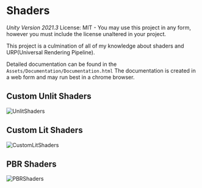 # Shaders
*Unity Version 2021.3*
License: MIT - You may use this project in any form, however you must include the license unaltered in your project.

This project is a culmination of all of my knowledge about shaders and URP(Universal Rendering Pipeline).


Detailed documentation can be found in the `Assets/Documentation/Documentation.html` The documentation is created in a web form and may run best in a chrome browser.

## Custom Unlit Shaders
![UnlitShaders](https://user-images.githubusercontent.com/47506506/220690830-13035972-6b32-4a69-afaf-39e8fa0fec22.png)

## Custom Lit Shaders
![CustomLitShaders](https://user-images.githubusercontent.com/47506506/220691208-33c30e40-13ad-4064-890a-bac4908206a3.png)

## PBR Shaders
![PBRShaders](https://user-images.githubusercontent.com/47506506/220691451-e5ce2a45-c0d6-40af-b27f-a423305bf92b.png)
